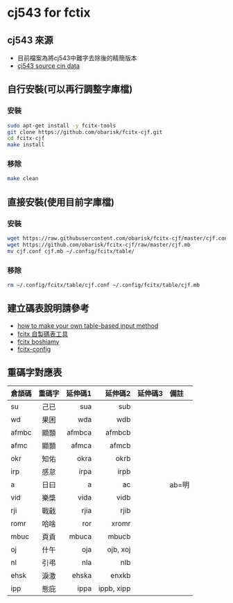 # cj543 for fctix

## cj543 來源
- 目前檔案為將cj543中難字去除後的精簡版本
- [cj543 source cin data](https://github.com/hime-ime/hime/blob/master/data/cj543.cin)

## 自行安裝(可以再行調整字庫檔)
### 安裝

```bash
sudo apt-get install -y fcitx-tools
git clone https://github.com/obarisk/fcitx-cjf.git
cd fcitx-cjf
make install
```

### 移除

```bash
make clean
```

## 直接安裝(使用目前字庫檔)

### 安裝

```bash
wget https://raw.githubusercontent.com/obarisk/fcitx-cjf/master/cjf.conf
wget https://github.com/obarisk/fcitx-cjf/raw/master/cjf.mb
mv cjf.conf cjf.mb ~/.config/fcitx/table/
```

### 移除

```bash
rm ~/.config/fcitx/table/cjf.conf ~/.config/fcitx/table/cjf.mb
```

## 建立碼表說明請參考

- [how to make your own table-based input method](https://fcitx-im.org/wiki/How_to_make_your_own_table-based_input_method)
- [fcitx 自製碼表工具](https://www.ubuntu-tw.org/modules/newbb/viewtopic.php?topic_id=61666)
- [fcitx boshiamy](https://www.ubuntu-tw.org/modules/newbb/viewtopic.php?post_id=246870)
- [fcitx-config](https://github.com/alswl/fcitx-config/blob/master/conf/fcitx-pinyin.config)

## 重碼字對應表

倉頡碼    |重碼字    |延伸碼1    |延伸碼2    |延伸碼3    |備註
----------|:--------:|----------:|----------:|----------:|:--------
su        |己已      |sua        |sub        |           | 
wd        |果困      |wda        |wdb        |           |
afmbc     |顯顥      |afmbca     |afmbcb     |           |
afmc      |顯顥      |afmca      |afmcb      |           |
okr       |知佑      |okra       |okrb       |           |
irp       |感怠      |irpa       |irpb       |           |
a         |日曰      |a          |ac         |           |ab=明
vid       |樂槳      |vida       |vidb       |           |
rji       |戰戢      |rjia       |rjib       |           |
romr      |哈啥      |ror        |xromr      |           |
mbuc      |頁貢      |mbuca      |mbucb      |           |
oj        |什午      |oja        |ojb, xoj   |           |
nl        |引弔      |nla        |nlb        |           |
ehsk      |淚激      |ehska      |enxkb      |           |
ipp       |態庇      |ippa       |ippb, xipp |           |
